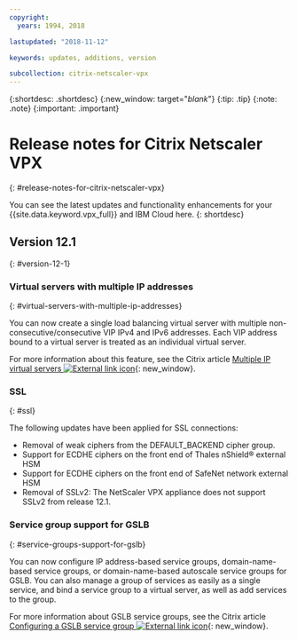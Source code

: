 ```yaml
---
copyright:
  years: 1994, 2018

lastupdated: "2018-11-12"

keywords: updates, additions, version

subcollection: citrix-netscaler-vpx
---
```


{:shortdesc: .shortdesc}
{:new_window: target="_blank_"}
{:tip: .tip}
{:note: .note}
{:important: .important}

# Release notes for Citrix Netscaler VPX
{: #release-notes-for-citrix-netscaler-vpx}

You can see the latest updates and functionality enhancements for your {{site.data.keyword.vpx_full}} and IBM Cloud here.
{: shortdesc}

## Version 12.1
{: #version-12-1}

### Virtual servers with multiple IP addresses
{: #virtual-servers-with-multiple-ip-addresses}

You can now create a single load balancing virtual server with multiple non-consecutive/consecutive VIP IPv4 and IPv6 addresses. Each VIP address bound to a virtual server is treated as an individual virtual server.

For more information about this feature, see the Citrix article [Multiple IP virtual servers ![External link icon](../../icons/launch-glyph.svg "External link icon")](https://docs.citrix.com/en-us/netscaler/12-1/load-balancing/load-balancing-customizing/multi-ip-virtual-servers.html){: new_window}.

### SSL
{: #ssl}

The following updates have been applied for SSL connections:

* Removal of weak ciphers from the DEFAULT_BACKEND cipher group.
* Support for ECDHE ciphers on the front end of Thales nShield® external HSM
* Support for ECDHE ciphers on the front end of SafeNet network external HSM
* Removal of SSLv2: The NetScaler VPX appliance does not support SSLv2 from release 12.1.

### Service group support for GSLB
{: #service-groups-support-for-gslb}

You can now configure IP address-based service groups, domain-name-based service groups, or domain-name-based autoscale service groups for GSLB. You can also manage a group of services as easily as a single service, and bind a service group to a virtual server, as well as add services to the group.

For more information about GSLB service groups, see the Citrix article [Configuring a GSLB service group ![External link icon](../../icons/launch-glyph.svg "External link icon")](https://docs.citrix.com/en-us/netscaler/12/global-server-load-balancing/configure/configuring-a-gslb-service-group.html){: new_window}.
